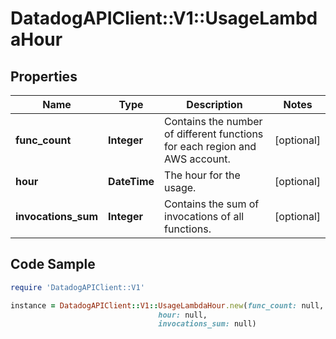 # DatadogAPIClient::V1::UsageLambdaHour

## Properties

Name | Type | Description | Notes
------------ | ------------- | ------------- | -------------
**func_count** | **Integer** | Contains the number of different functions for each region and AWS account. | [optional] 
**hour** | **DateTime** | The hour for the usage. | [optional] 
**invocations_sum** | **Integer** | Contains the sum of invocations of all functions. | [optional] 

## Code Sample

```ruby
require 'DatadogAPIClient::V1'

instance = DatadogAPIClient::V1::UsageLambdaHour.new(func_count: null,
                                 hour: null,
                                 invocations_sum: null)
```


